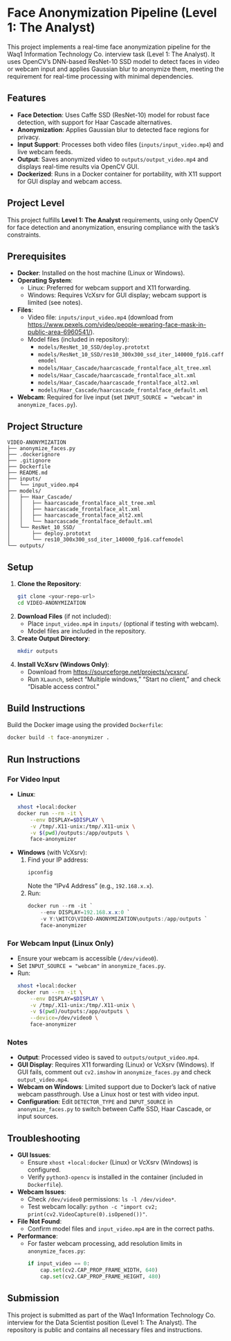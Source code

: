 # Face Anonymization Pipeline (Level 1: The Analyst)

This project implements a real-time face anonymization pipeline for the Waq1 Information Technology Co. interview task (Level 1: The Analyst). It uses OpenCV’s DNN-based ResNet-10 SSD model to detect faces in video or webcam input and applies Gaussian blur to anonymize them, meeting the requirement for real-time processing with minimal dependencies.

## Features
- **Face Detection**: Uses Caffe SSD (ResNet-10) model for robust face detection, with support for Haar Cascade alternatives.
- **Anonymization**: Applies Gaussian blur to detected face regions for privacy.
- **Input Support**: Processes both video files (`inputs/input_video.mp4`) and live webcam feeds.
- **Output**: Saves anonymized video to `outputs/output_video.mp4` and displays real-time results via OpenCV GUI.
- **Dockerized**: Runs in a Docker container for portability, with X11 support for GUI display and webcam access.

## Project Level
This project fulfills **Level 1: The Analyst** requirements, using only OpenCV for face detection and anonymization, ensuring compliance with the task’s constraints.

## Prerequisites
- **Docker**: Installed on the host machine (Linux or Windows).
- **Operating System**:
  - Linux: Preferred for webcam support and X11 forwarding.
  - Windows: Requires VcXsrv for GUI display; webcam support is limited (see notes).
- **Files**:
  - Video file: `inputs/input_video.mp4` (download from https://www.pexels.com/video/people-wearing-face-mask-in-public-area-6960541/).
  - Model files (included in repository):
    - `models/ResNet_10_SSD/deploy.prototxt`
    - `models/ResNet_10_SSD/res10_300x300_ssd_iter_140000_fp16.caffemodel`
    - `models/Haar_Cascade/haarcascade_frontalface_alt_tree.xml`
    - `models/Haar_Cascade/haarcascade_frontalface_alt.xml`
    - `models/Haar_Cascade/haarcascade_frontalface_alt2.xml`
    - `models/Haar_Cascade/haarcascade_frontalface_default.xml`
- **Webcam**: Required for live input (set `INPUT_SOURCE = "webcam"` in `anonymize_faces.py`).

## Project Structure
```
VIDEO-ANONYMIZATION
├── anonymize_faces.py
├── .dockerignore
├── .gitignore
├── Dockerfile
├── README.md
├── inputs/
│   └── input_video.mp4
├── models/
│   ├── Haar_Cascade/
│   │   ├── haarcascade_frontalface_alt_tree.xml
│   │   ├── haarcascade_frontalface_alt.xml
│   │   ├── haarcascade_frontalface_alt2.xml
│   │   └── haarcascade_frontalface_default.xml
│   └── ResNet_10_SSD/
│       ├── deploy.prototxt
│       └── res10_300x300_ssd_iter_140000_fp16.caffemodel
└── outputs/
```

## Setup
1. **Clone the Repository**:
   ```bash
   git clone <your-repo-url>
   cd VIDEO-ANONYMIZATION
   ```
2. **Download Files** (if not included):
   - Place `input_video.mp4` in `inputs/` (optional if testing with webcam).
   - Model files are included in the repository.
3. **Create Output Directory**:
   ```bash
   mkdir outputs
   ```
4. **Install VcXsrv (Windows Only)**:
   - Download from https://sourceforge.net/projects/vcxsrv/.
   - Run `XLaunch`, select “Multiple windows,” “Start no client,” and check “Disable access control.”

## Build Instructions
Build the Docker image using the provided `Dockerfile`:
```bash
docker build -t face-anonymizer .
```

## Run Instructions
### For Video Input
- **Linux**:
  ```bash
  xhost +local:docker
  docker run --rm -it \
      --env DISPLAY=$DISPLAY \
      -v /tmp/.X11-unix:/tmp/.X11-unix \
      -v $(pwd)/outputs:/app/outputs \
      face-anonymizer
  ```
- **Windows** (with VcXsrv):
  1. Find your IP address:
     ```powershell
     ipconfig
     ```
     Note the “IPv4 Address” (e.g., `192.168.x.x`).
  2. Run:
     ```powershell
     docker run --rm -it `
         --env DISPLAY=192.168.x.x:0 `
         -v Y:\WITCO\VIDEO-ANONYMIZATION\outputs:/app/outputs `
         face-anonymizer
     ```

### For Webcam Input (Linux Only)
- Ensure your webcam is accessible (`/dev/video0`).
- Set `INPUT_SOURCE = "webcam"` in `anonymize_faces.py`.
- Run:
  ```bash
  xhost +local:docker
  docker run --rm -it \
      --env DISPLAY=$DISPLAY \
      -v /tmp/.X11-unix:/tmp/.X11-unix \
      -v $(pwd)/outputs:/app/outputs \
      --device=/dev/video0 \
      face-anonymizer
  ```

### Notes
- **Output**: Processed video is saved to `outputs/output_video.mp4`.
- **GUI Display**: Requires X11 forwarding (Linux) or VcXsrv (Windows). If GUI fails, comment out `cv2.imshow` in `anonymize_faces.py` and check `output_video.mp4`.
- **Webcam on Windows**: Limited support due to Docker’s lack of native webcam passthrough. Use a Linux host or test with video input.
- **Configuration**: Edit `DETECTOR_TYPE` and `INPUT_SOURCE` in `anonymize_faces.py` to switch between Caffe SSD, Haar Cascade, or input sources.

## Troubleshooting
- **GUI Issues**:
  - Ensure `xhost +local:docker` (Linux) or VcXsrv (Windows) is configured.
  - Verify `python3-opencv` is installed in the container (included in `Dockerfile`).
- **Webcam Issues**:
  - Check `/dev/video0` permissions: `ls -l /dev/video*`.
  - Test webcam locally: `python -c "import cv2; print(cv2.VideoCapture(0).isOpened())"`.
- **File Not Found**:
  - Confirm model files and `input_video.mp4` are in the correct paths.
- **Performance**:
  - For faster webcam processing, add resolution limits in `anonymize_faces.py`:
    ```python
    if input_video == 0:
        cap.set(cv2.CAP_PROP_FRAME_WIDTH, 640)
        cap.set(cv2.CAP_PROP_FRAME_HEIGHT, 480)
    ```

## Submission
This project is submitted as part of the Waq1 Information Technology Co. interview for the Data Scientist position (Level 1: The Analyst). The repository is public and contains all necessary files and instructions.